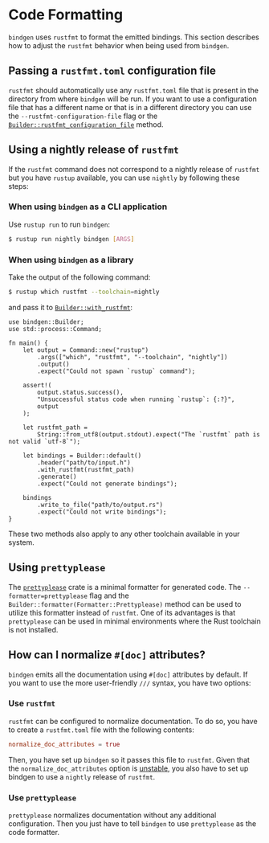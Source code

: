 # Code Formatting

`bindgen` uses `rustfmt` to format the emitted bindings. This section describes
how to adjust the `rustfmt` behavior when being used from `bindgen`.

## Passing a `rustfmt.toml` configuration file

`rustfmt` should automatically use any `rustfmt.toml` file that is present in
the directory from where `bindgen` will be run. If you want to use a
configuration file that has a different name or that is in a different
directory you can use the `--rustfmt-configuration-file` flag or the
[`Builder::rustfmt_configuration_file`](https://docs.rs/bindgen/latest/bindgen/struct.Builder.html#method.rustfmt_configuration_file)
method.

## Using a nightly release of `rustfmt`

If the `rustfmt` command does not correspond to a nightly release of `rustfmt`
but you have `rustup` available, you can use `nightly` by following these
steps:

### When using `bindgen` as a CLI application

Use `rustup run` to run `bindgen`:

```bash
$ rustup run nightly bindgen [ARGS]
```

### When using `bindgen` as a library

Take the output of the following command:
```bash
$ rustup which rustfmt --toolchain=nightly
```
and pass it to
[`Builder::with_rustfmt`](https://docs.rs/bindgen/latest/bindgen/struct.Builder.html#method.with_rustfmt):

```rust,ignore
use bindgen::Builder;
use std::process::Command;

fn main() {
    let output = Command::new("rustup")
        .args(["which", "rustfmt", "--toolchain", "nightly"])
        .output()
        .expect("Could not spawn `rustup` command");

    assert!(
        output.status.success(),
        "Unsuccessful status code when running `rustup`: {:?}",
        output
    );

    let rustfmt_path =
        String::from_utf8(output.stdout).expect("The `rustfmt` path is not valid `utf-8`");

    let bindings = Builder::default()
        .header("path/to/input.h")
        .with_rustfmt(rustfmt_path)
        .generate()
        .expect("Could not generate bindings");

    bindings
        .write_to_file("path/to/output.rs")
        .expect("Could not write bindings");
}
```

These two methods also apply to any other toolchain available in your system.

## Using `prettyplease`

The [`prettyplease`](https://github.com/dtolnay/prettyplease) crate is a
minimal formatter for generated code. The `--formatter=prettyplease` flag and
the `Builder::formatter(Formatter::Prettyplease)` method can be used to utilize
this formatter instead of `rustfmt`. One of its advantages is that
`prettyplease` can be used in minimal environments where the Rust toolchain is
not installed.

## How can I normalize `#[doc]` attributes?

`bindgen` emits all the documentation using `#[doc]` attributes by default. If
you want to use the more user-friendly `///` syntax, you have two options:

### Use `rustfmt`

`rustfmt` can be configured to normalize documentation. To do so, you have to
create a `rustfmt.toml` file with the following contents:

```toml
normalize_doc_attributes = true
```

Then, you have set up `bindgen` so it passes this file to `rustfmt`. Given that
the `normalize_doc_attributes` option is
[unstable](https://github.com/rust-lang/rustfmt/issues/3351), you also have to
set up bindgen to use a `nightly` release of `rustfmt`.


### Use `prettyplease`

`prettyplease` normalizes documentation without any additional configuration.
Then you just have to tell `bindgen` to use `prettyplease` as the code
formatter.
